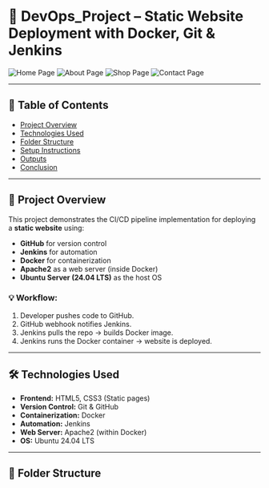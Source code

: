 # 🚀 DevOps_Project – Static Website Deployment with Docker, Git & Jenkins

![Home Page](https://github.com/tony0807133/devops_project/blob/master/screenshots/home.png?raw=true)
![About Page](https://github.com/tony0807133/devops_project/blob/master/screenshots/about.png?raw=true)
![Shop Page](https://github.com/tony0807133/devops_project/blob/master/screenshots/shop.png?raw=true)
![Contact Page](https://github.com/tony0807133/devops_project/blob/master/screenshots/contact.png?raw=true)


---

## 📑 Table of Contents

- [Project Overview](#project-overview)
- [Technologies Used](#technologies-used)
- [Folder Structure](#folder-structure)
- [Setup Instructions](#setup-instructions)
- [Outputs](#outputs)
- [Conclusion](#conclusion)

---

## 📌 Project Overview

This project demonstrates the CI/CD pipeline implementation for deploying a **static website** using:

- **GitHub** for version control
- **Jenkins** for automation
- **Docker** for containerization
- **Apache2** as a web server (inside Docker)
- **Ubuntu Server (24.04 LTS)** as the host OS

### 💡 Workflow:
1. Developer pushes code to GitHub.
2. GitHub webhook notifies Jenkins.
3. Jenkins pulls the repo → builds Docker image.
4. Jenkins runs the Docker container → website is deployed.

---

## 🛠 Technologies Used

- **Frontend:** HTML5, CSS3 (Static pages)
- **Version Control:** Git & GitHub
- **Containerization:** Docker
- **Automation:** Jenkins
- **Web Server:** Apache2 (within Docker)
- **OS:** Ubuntu 24.04 LTS

---

## 📁 Folder Structure

